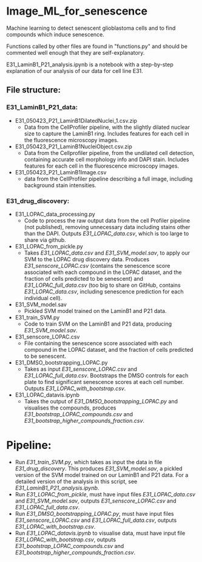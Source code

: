 # Image_ML_for_senescence
Machine learning to detect senescent glioblastoma cells and to find compounds which induce senescence.

Functions called by other files are found in "functions.py" and should be commented well enough that they are self-explanatory. 

E31_LaminB1_P21_analysis.ipynb is a notebook with a step-by-step explanation of our analysis of our data for cell line E31. 

## File structure: 

### E31_LaminB1_P21_data:
  * E31_050423_P21_LaminB1DilatedNuclei_1.csv.zip
    - Data from the CellProfiler pipeline, with the slightly dilated nuclear size to capture the LaminB1 ring. Includes features for each cell in the fluorescence microscopy images. 
  * E31_050423_P21_LaminB1NucleiObject.csv.zip
    - Data from the Cellprofiler pipeline, from the undilated cell detection, containing accurate cell morphology info and DAPI stain. Includes features for each cell in the fluorescence microscopy images.
  * E31_050423_P21_LaminB1Image.csv
     - data from the CellProfiler pipeline describing a full image, including background stain intensities. 
### E31_drug_discovery:
  * E31_LOPAC_data_processing.py
    - Code to process the raw output data from the cell Profiler pipeline (not published), removing unnecessary data including stains other than the DAPI. Outputs *E31_LOPAC_data.csv*, which is too large to share via github.  
  * E31_LOPAC_from_pickle.py
    - Takes *E31_LOPAC_data.csv* and *E31_SVM_model.sav*, to apply our SVM to the LOPAC drug discovery data. Produces *E31_senscore_LOPAC.csv* (contains the senescence score associated with each compound in the LOPAC dataset, and the fraction of cells predicted to be senescent) and *E31_LOPAC_full_data.csv* (too big to share on GitHub, contains *E31_LOPAC_data.csv*, including senescence prediction for each individual cell). 
  * E31_SVM_model.sav
    - Pickled SVM model trained on the LaminB1 and P21 data.
  * E31_train_SVM.py
    - Code to train SVM on the LaminB1 and P21 data, producing *E31_SVM_model.sav*.
  * E31_senscore_LOPAC.csv
    - File containing the senescence score associated with each compound in the LOPAC dataset, and the fraction of cells predicted to be senescent.
  * E31_DMSO_bootstrapping_LOPAC.py
    - Takes as input *E31_senscore_LOPAC.csv* and *E31_LOPAC_full_data.csv*. Bootstraps the DMSO controls for each plate to find significant senescence scores at each cell number. Outputs *E31_LOPAC_with_bootstrap.csv*.
  * E31_LOPAC_datavis.ipynb
    - Takes the output of *E31_DMSO_bootstrapping_LOPAC.py* and visualises the compounds, produces *E31_bootstrap_LOPAC_compounds.csv* and *E31_bootstrap_higher_compounds_fraction.csv*.

# Pipeline:

* Run *E31_train_SVM.py*, which takes as input the data in file *E31_drug_discovery*. This produces *E31_SVM_model.sav*, a pickled version of the SVM model trained on our LaminB1 and P21 data. For a detailed version of the analysis in this script, see *E31_LaminB1_P21_analysis.ipynb*.
* Run *E31_LOPAC_from_pickle*, must have input files *E31_LOPAC_data.csv* and *E31_SVM_model.sav*, outputs *E31_senscore_LOPAC.csv* and *E31_LOPAC_full_data.csv*.
* Run *E31_DMSO_bootstrapping_LOPAC.py*, must have input files *E31_senscore_LOPAC.csv* and *E31_LOPAC_full_data.csv*, outputs *E31_LOPAC_with_bootstrap.csv*.
* Run *E31_LOPAC_datavis.ipynb* to visualise data, must have input file *E31_LOPAC_with_bootstrap.csv*, outputs *E31_bootstrap_LOPAC_compounds.csv* and *E31_bootstrap_higher_compounds_fraction.csv*.
